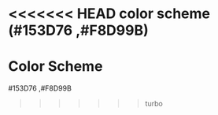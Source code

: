 <<<<<<< HEAD
color scheme (#153D76 ,#F8D99B)
=======
<h1>Color Scheme</h1>
#153D76 ,#F8D99B

>>>>>>> turbo
